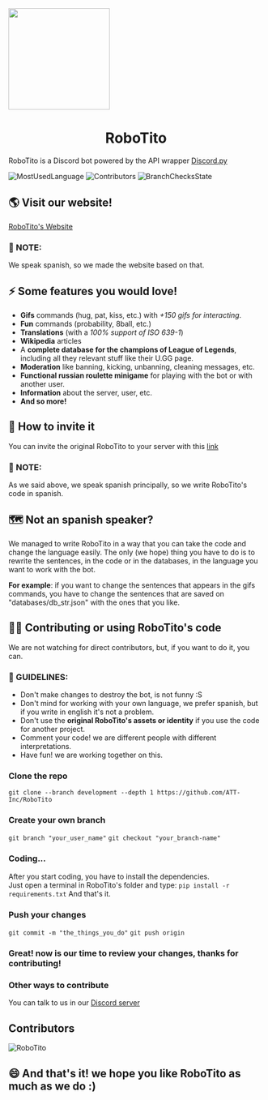 <img src="https://i.imgur.com/6ocVOuW.jpg" style="width: 200px; margin: auto;">

<h1 style="text-align: center;">RoboTito</h1>
<p>RoboTito is a Discord bot powered by the API wrapper <a href="https://discordpy.rtfd.io" target="_blank">Discord.py</a></p>

![MostUsedLanguage](https://img.shields.io/github/languages/top/ATT-Inc/RoboTito)
![Contributors](https://img.shields.io/github/contributors/ATT-Inc/RoboTito)
![BranchChecksState](https://img.shields.io/github/checks-status/ATT-Inc/RoboTito/development)

## 🌎 Visit our website!
[RoboTito's Website](https://att-inc.github.io/RoboTito)

### 📃 NOTE: 
We speak spanish, so we made the website based on that.

## ⚡️ Some features you would love!
- **Gifs** commands (hug, pat, kiss, etc.) with *+150 gifs for interacting*.
- **Fun** commands (probability, 8ball, etc.)
- **Translations** (with a *100% support of ISO 639-1*)
- **Wikipedia** articles
- A **complete database for the champions of League of Legends**, including all they relevant stuff like their U.GG page.
- **Moderation** like banning, kicking, unbanning, cleaning messages, etc.
- **Functional russian roulette minigame** for playing with the bot or with another user.
- **Information** about the server, user, etc.
- **And so more!**

## 👋 How to invite it
You can invite the original RoboTito to your server with this [link](https://discord.com/oauth2/authorize?client_id=820819824669491210&permissions=8&scope=bot)

### 📃 NOTE: 
As we said above, we speak spanish principally, so we write RoboTito's code in spanish.

## 🗺 Not an spanish speaker?
We managed to write RoboTito in a way that you can take the code and change the language easily. The only (we hope) thing you have to do is to rewrite the sentences, in the code or in the databases, in the language you want to work with the bot.

**For example**: if you want to change the sentences that appears in the gifs commands, you have to change the sentences that are saved on "databases/db_str.json" with the ones that you like.

## 👨‍💻 Contributing or using RoboTito's code
We are not watching for direct contributors, but, if you want to do it, you can.

### 🔰 GUIDELINES:
- Don't make changes to destroy the bot, is not funny :S
- Don't mind for working with your own language, we prefer spanish, but if you write in english it's not a problem.
- Don't use the **original RoboTito's assets or identity** if you use the code for another project.
- Comment your code! we are different people with different interpretations.
- Have fun! we are working together on this.

### Clone the repo
`git clone --branch development --depth 1 https://github.com/ATT-Inc/RoboTito`

### Create your own branch
`git branch "your_user_name"`
`git checkout "your_branch-name"`

### Coding...
After you start coding, you have to install the dependencies.  
Just open a terminal in RoboTito's folder and type:
`pip install -r requirements.txt`
And that's it.

### Push your changes
`git commit -m "the_things_you_do"`
`git push origin`

### Great! now is our time to review your changes, thanks for contributing!

### Other ways to contribute
You can talk to us in our [Discord server](https://discord.gg/W2ReeE6kV5)

## Contributors
![RoboTito](https://contrib.rocks/image?repo=ATT-Inc/RoboTito)

## 😄 And that's it! we hope you like RoboTito as much as we do :)
